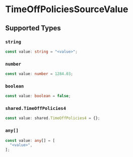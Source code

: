 # TimeOffPoliciesSourceValue


## Supported Types

### `string`

```typescript
const value: string = "<value>";
```

### `number`

```typescript
const value: number = 1284.03;
```

### `boolean`

```typescript
const value: boolean = false;
```

### `shared.TimeOffPolicies4`

```typescript
const value: shared.TimeOffPolicies4 = {};
```

### `any[]`

```typescript
const value: any[] = [
  "<value>",
];
```


